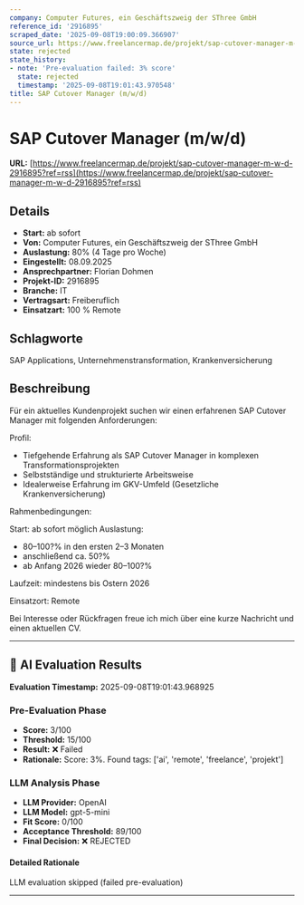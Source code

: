 ```yaml
---
company: Computer Futures, ein Geschäftszweig der SThree GmbH
reference_id: '2916895'
scraped_date: '2025-09-08T19:00:09.366907'
source_url: https://www.freelancermap.de/projekt/sap-cutover-manager-m-w-d-2916895?ref=rss
state: rejected
state_history:
- note: 'Pre-evaluation failed: 3% score'
  state: rejected
  timestamp: '2025-09-08T19:01:43.970548'
title: SAP Cutover Manager (m/w/d)
---
```



# SAP Cutover Manager (m/w/d)
**URL:** [https://www.freelancermap.de/projekt/sap-cutover-manager-m-w-d-2916895?ref=rss](https://www.freelancermap.de/projekt/sap-cutover-manager-m-w-d-2916895?ref=rss)
## Details
- **Start:** ab sofort
- **Von:** Computer Futures, ein Geschäftszweig der SThree GmbH
- **Auslastung:** 80% (4 Tage pro Woche)
- **Eingestellt:** 08.09.2025
- **Ansprechpartner:** Florian Dohmen
- **Projekt-ID:** 2916895
- **Branche:** IT
- **Vertragsart:** Freiberuflich
- **Einsatzart:** 100
                                                % Remote

## Schlagworte
SAP Applications, Unternehmenstransformation, Krankenversicherung

## Beschreibung
Für ein aktuelles Kundenprojekt suchen wir einen erfahrenen SAP Cutover Manager mit folgenden Anforderungen:

Profil:

- Tiefgehende Erfahrung als SAP Cutover Manager in komplexen Transformationsprojekten
- Selbstständige und strukturierte Arbeitsweise
- Idealerweise Erfahrung im GKV-Umfeld (Gesetzliche Krankenversicherung)

Rahmenbedingungen:

Start: ab sofort möglich
Auslastung:
- 80–100?% in den ersten 2–3 Monaten
- anschließend ca. 50?%
- ab Anfang 2026 wieder 80–100?%

Laufzeit: mindestens bis Ostern 2026

Einsatzort: Remote

Bei Interesse oder Rückfragen freue ich mich über eine kurze Nachricht und einen aktuellen CV.

---

## 🤖 AI Evaluation Results

**Evaluation Timestamp:** 2025-09-08T19:01:43.968925

### Pre-Evaluation Phase
- **Score:** 3/100
- **Threshold:** 15/100
- **Result:** ❌ Failed
- **Rationale:** Score: 3%. Found tags: ['ai', 'remote', 'freelance', 'projekt']

### LLM Analysis Phase
- **LLM Provider:** OpenAI
- **LLM Model:** gpt-5-mini
- **Fit Score:** 0/100
- **Acceptance Threshold:** 89/100
- **Final Decision:** ❌ REJECTED

#### Detailed Rationale
LLM evaluation skipped (failed pre-evaluation)

---
